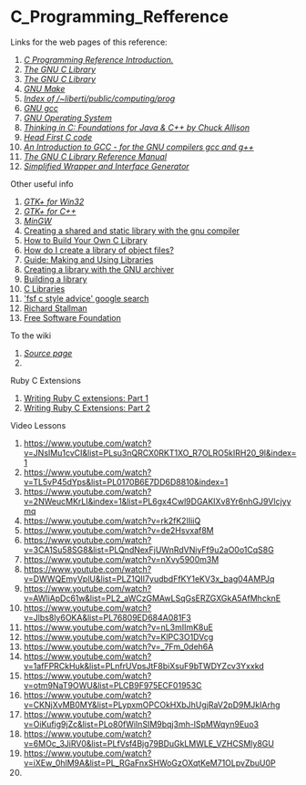 C_Programming_Refference
========================

Links for the web pages of this reference:

1. [*C Programming Reference Introduction.*](http://www.lix.polytechnique.fr/~liberti/public/computing/prog/c/)
2. [*The GNU C Library*](http://www.lix.polytechnique.fr/~liberti/public/computing/prog/libc.html)
3. [*The GNU C Library*](http://www.gnu.org/software/libc/manual/)
4. [*GNU Make*](http://www.gnu.org/software/make/manual/)
5. [*Index of /~liberti/public/computing/prog*](http://www.lix.polytechnique.fr/~liberti/public/computing/prog/)
6. [*GNU gcc*](http://gcc.gnu.org/onlinedocs/index.html#DIR)
7. [*GNU Operating System*](http://www.gnu.org/)
8. [*Thinking in C: Foundations for Java & C++ by Chuck Allison*](http://mindview.net/CDs/ThinkingInC/beta3)
9. [*Head First C code*](https://github.com/dogriffiths/HeadFirstC)
10. [*An Introduction to GCC - for the GNU compilers gcc and g++*](http://www.network-theory.co.uk/docs/gccintro/)
11. [*The GNU C Library Reference Manual*](http://www.gnu.org/software/libc/manual/pdf/libc.pdf)
12. [*Simplified Wrapper and Interface Generator*](http://www.swig.org/)

Other useful info

1. [*GTK+ for Win32*](http://www.gtk.org/download/win32.php)
2. [*GTK+ for C++*](http://www.gtkmm.org/en/)
3. [*MinGW*](http://nuwen.net/mingw.html)
4. [Creating a shared and static library with the gnu compiler ](http://www.adp-gmbh.ch/cpp/gcc/create_lib.html)
5. [How to Build Your Own C Library](http://www.cs.dartmouth.edu/~campbell/cs50/buildlib.html)
6. [How do I create a library of object files?](http://www.delorie.com/djgpp/v2faq/faq8_22.html)
7. [Guide: Making and Using Libraries](http://www.delorie.com/djgpp/doc/ug/larger/archives.html)
8. [Creating a library with the GNU archiver](http://www.network-theory.co.uk/docs/gccintro/gccintro_79.html)
9. [Building a library](http://crasseux.com/books/ctutorial/Building-a-library.html)
10. [C Libraries](http://www.cs.swarthmore.edu/~newhall/unixhelp/howto_C_libraries.html)
11. ['fsf c style advice' google search](http://bit.ly/1HRG7xs)
12. [Richard Stallman](https://en.wikipedia.org/wiki/Richard_Stallman)
13. [Free Software Foundation](https://en.wikipedia.org/wiki/Free_Software_Foundation)

To the wiki

1. [*Source page*](https://github.com/DouglasAllen/C_Programming_Refference/wiki/Source-links)
2. 

Ruby C Extensions

1. [Writing Ruby C extensions: Part 1](http://tenderlovemaking.com/2009/12/)
2. [Writing Ruby C Extensions: Part 2](http://tenderlovemaking.com/2010/12/11/writing-ruby-c-extensions-part-2.html#)

Video Lessons

1. https://www.youtube.com/watch?v=JNsIMu1cvCI&list=PLsu3nQRCX0RKT1XO_R7OLRO5kIRH20_9l&index=1
2. https://www.youtube.com/watch?v=TL5vP45dYps&list=PL0170B6E7DD6D8810&index=1
3. https://www.youtube.com/watch?v=2NWeucMKrLI&index=1&list=PL6gx4Cwl9DGAKIXv8Yr6nhGJ9Vlcjyymq
4. https://www.youtube.com/watch?v=rk2fK2IIiiQ
5. https://www.youtube.com/watch?v=de2Hsvxaf8M
6. https://www.youtube.com/watch?v=3CA1Su58SG8&list=PLQndNexFjUWnRdVNiyFf9u2aO0o1CqS8G
7. https://www.youtube.com/watch?v=nXvy5900m3M
8. https://www.youtube.com/watch?v=DWWQEmyVplU&list=PLZ1QII7yudbdFfKY1eKV3x_bag04AMPJq
9. https://www.youtube.com/watch?v=AWliApDc61w&list=PL2_aWCzGMAwLSqGsERZGXGkA5AfMhcknE
10. https://www.youtube.com/watch?v=Jlbs8ly6OKA&list=PL76809ED684A081F3
11. https://www.youtube.com/watch?v=nL3mIImK8uE
12. https://www.youtube.com/watch?v=KlPC3O1DVcg
13. https://www.youtube.com/watch?v=_7Fm_0deh6A
14. https://www.youtube.com/watch?v=1afFPRCkHuk&list=PLnfrUVpsJtF8biXsuF9bTWDYZcv3Yxxkd
15. https://www.youtube.com/watch?v=otm9NaT9OWU&list=PLCB9F975ECF01953C
16. https://www.youtube.com/watch?v=CKNjXvMB0MY&list=PLypxmOPCOkHXbJhUgjRaV2pD9MJkIArhg
17. https://www.youtube.com/watch?v=OiKufig9jZc&list=PLo80fWiInSIM9bqj3mh-lSpMWqyn9Euo3
18. https://www.youtube.com/watch?v=6MOc_3JiRV0&list=PLfVsf4Bjg79BDuGkLMWLE_VZHCSMly8GU
19. https://www.youtube.com/watch?v=iXEw_0hlM9A&list=PL_RGaFnxSHWoGzOXqtKeM71OLpvZbuU0P
20. 

